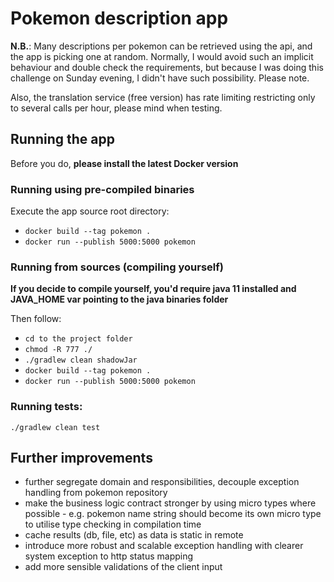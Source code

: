 # Pokemon description app

**N.B.**: Many descriptions per pokemon can be retrieved using the api, and the app is picking one at random. 
Normally, I would avoid such an implicit behaviour and double check the requirements, but because I was doing this challenge on Sunday evening, I didn't have such possibility. Please note.

Also, the translation service (free version) has rate limiting restricting only to several calls per hour, please mind when testing.

## Running the app
Before you do, **please install the latest Docker version**


### Running using pre-compiled binaries
Execute the app source root directory:
- `docker build --tag pokemon .`
- `docker run --publish 5000:5000 pokemon`

### Running from sources (compiling yourself)
**If you decide to compile yourself, you'd require java 11 installed and JAVA_HOME var pointing to the java binaries folder**

Then follow:

- `cd to the project folder`
- `chmod -R 777 ./`
- `./gradlew clean shadowJar`
- `docker build --tag pokemon .`
- `docker run --publish 5000:5000 pokemon`

### Running tests:
`./gradlew clean test`

## Further improvements
- further segregate domain and responsibilities, decouple exception handling from pokemon repository
- make the business logic contract stronger by using micro types where possible - e.g. pokemon name string should become its own micro type to utilise type checking in compilation time
- cache results (db, file, etc) as data is static in remote
- introduce more robust and scalable exception handling with clearer system exception to http status mapping
- add more sensible validations of the client input